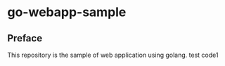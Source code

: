 # go-webapp-sample



## Preface
This repository is the sample of web application using golang.
test code1
